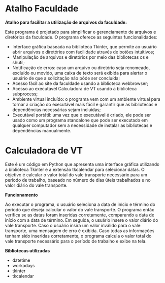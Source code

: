 # Atalho Faculdade
**Atalho para facilitar a utilização de arquivos da faculdade:**

Este programa é projetado para simplificar o gerenciamento de arquivos e diretórios da faculdade. O programa oferece as seguintes funcionalidades:

- Interface gráfica baseada na biblioteca Tkinter, que permite ao usuário abrir arquivos e diretórios com facilidade através de botões intuitivos;
- Manipulação de arquivos e diretórios por meio das bibliotecas os e shutil;
- Notificação de erros: caso um arquivo ou diretório seja renomeado, excluído ou movido, uma caixa de texto será exibida para alertar o usuário de que a solicitação não pôde ser concluída;
- Acesso fácil ao site da faculdade usando a biblioteca webbrowser;
- Acesso ao executável Calculadora de VT usando a biblioteca subprocess;
- Ambiente virtual incluído: o programa vem com um ambiente virtual para tornar a criação do executável mais fácil e garantir que as bibliotecas e dependências necessárias sejam incluídas;
- Executável portátil: uma vez que o executável é criado, ele pode ser usado como um programa standalone que pode ser executado em qualquer computador sem a necessidade de instalar as bibliotecas e dependências manualmente.

# Calculadora de VT
Este é um código em Python que apresenta uma interface gráfica utilizando a biblioteca Tkinter e a extensão tkcalendar para selecionar datas. O objetivo é calcular o valor total do vale transporte necessário para um período de trabalho, baseado no número de dias úteis trabalhados e no valor diário do vale transporte.

**Funcionamento**

Ao executar o programa, o usuário seleciona a data de início e término do período que deseja calcular o valor do vale transporte. O programa então verifica se as datas foram inseridas corretamente, comparando a data de início com a data de término. Em seguida, o usuário insere o valor diário do vale transporte.
Caso o usuário insira um valor inválido para o vale transporte, uma mensagem de erro é exibida. Caso todas as informações tenham sido inseridas corretamente, o programa calcula o valor total do vale transporte necessário para o período de trabalho e exibe na tela.

**Bibliotecas utilizadas**
- datetime
- workadays
- tkinter
- tkcalendar
